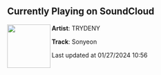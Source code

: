 ## Currently Playing on SoundCloud

[<img align="left" width="100" src="https://i1.sndcdn.com/artworks-Izo1M6zZXVrzRoKV-QKCGyw-t500x500.jpg">](https://soundcloud.com/trydeny/sonyeon)

**Artist**: TRYDENY 

**Track**: Sonyeon

Last updated at 01/27/2024 10:56
